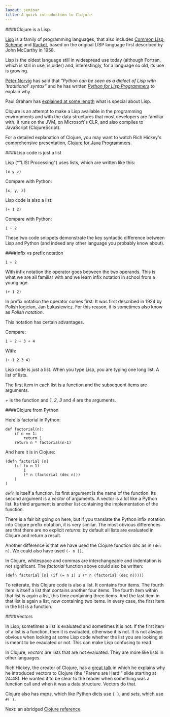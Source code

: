 ```yaml
---
layout: seminar
title: A quick introduction to Clojure
---
```

####Clojure is a Lisp.

[Lisp](http://en.wikipedia.org/wiki/Lisp_(programming_language)) is a family of programming languages, that also includes [Common Lisp](http://en.wikipedia.org/wiki/Common_Lisp), [Scheme](http://en.wikipedia.org/wiki/Scheme_(programming_language)) and [Racket](http://en.wikipedia.org/wiki/Racket_(programming_language)), based on the original LISP language first described by John McCarthy in 1958.

Lisp is the oldest language still in widespread use today (although Fortran, which is still in use, is older) and, interestingly, for a language so old, its use is growing.

[Peter Norvig](https://www.udacity.com/course/cs212) has said that *"Python can be seen as a dialect of Lisp with 'traditional' syntax"* and he has written [*Python for Lisp Programmers*](http://norvig.com/python-lisp.html) to explain why.

Paul Graham has [explained at some length](http://www.paulgraham.com/lisp.html) what is special about Lisp. 

Clojure is an attempt to make a Lisp available in the programming environments and with the data structures that most developers are familiar with. It runs on the JVM, on Microsoft's CLR, and also compiles to JavaScript (ClojureScript).

For a detailed explanation of Clojure, you may want to watch Rich Hickey's comprehensive presentation, [Clojure for Java Programmers](http://youtu.be/P76Vbsk_3J0).

####Lisp code is just a list

Lisp (*"LISt Processing") uses lists, which are written like this:

    (x y z)

Compare with Python:

    [x, y, z]

Lisp code is also a list:

    (+ 1 2)

Compare with Python:

    1 + 2

These two code snippets demonstrate the key syntactic difference between Lisp and Python (and indeed any other language you probably know about).

####Infix vs prefix notation

    1 + 2

With infix notation the operator goes between the two operands. This is what we are all familiar with and we learn infix notation in school from a young age.

    (+ 1 2)

In prefix notation the operator comes first. It was first described in 1924 by Polish logician,  Jan Łukasiewicz. For this reason, it is sometimes also know as *Polish notation*.

This notation has certain advantages.

Compare:

    1 + 2 + 3 + 4

With:

    (+ 1 2 3 4)

Lisp code is just a list. When you type Lisp, you are typing one long list. A list of lists.

The first item in each list is a function and the subsequent items are arguments.

*+* is the function and *1*, *2*, *3* and *4* are the arguments.

####Clojure from Python

Here is factorial in Python:

    def factorial(n):
        if n == 1:
            return 1
        return n * factorial(n-1)

And here it is in Clojure:

    (defn factorial [n]
        (if (= n 1)
            1
            (* n (factorial (dec n)))
        )
    )

`defn` is itself a function. Its first argument is the name of the function. Its second argument is a *vector* of arguments. A vector is a lot like a Python list. Its third argument is another list containing the implementation of the function.

There is a fair bit going on here, but if you translate the Python infix notation into Clojure prefix notation, it is very similar. The most obvious differences are that there are no explicit *return*s: by default all lists are evaluated in Clojure and return a result.

Another difference is that we have used the Clojure function *dec* as in `(dec n)`. We could also have used `(- n 1)`.

In Clojure, whitespace and commas are interchangeable and indentation is not significant. The *factorial* function above could also be written:

    (defn factorial [n] (if (= n 1) 1 (* n (factorial (dec n)))))

To reiterate, this Clojure code is also a list. It contains four items. The fourth item is itself a list that contains another four items. The fourth item within that list is again a list, this time containing three items. And the last item in that list is again a list, now containing two items. In every case, the first item in the list is a function.
    
####Vectors

In Lisp, sometimes a list is evaluated and sometimes it is not. If the first item of a list is a function, then it is evaluated, otherwise it is not. It is not always obvious when looking at some Lisp code whether the list you are looking at is meant to be evaulated or not. This can make Lisp confusing to read. 

In Clojure, *vectors* are lists that are not evaluated. They are more like lists in other languages.

Rich Hickey, the creator of Clojure, has a [great talk](http://www.infoq.com/presentations/Simple-Made-Easy) in which he explains why he introduced vectors to Clojure (the "Parens are Hard!" slide starting at 24:48). He wanted it to be clear to the reader when something was a function call and when it was a data structure. Vectors do that.

Clojure also has *maps*, which like Python dicts use `{ }`, and *sets*, which use `#( )`. 

Next: an abridged [Clojure reference](/2014/05/22/clojure-ref.html).

 
